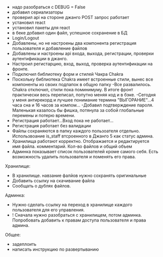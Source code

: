   - надо разобраться с DEBUG = False
  - добавил сериализаторы
  - проверил api на стороне джанго POST запрос работает
  - установил react
  - установил пакеты для react
  - в беке добавил один файл, успешное сохранение в БД
  - Login/Logout
  - Добавлены, но не настроены два компонента регистрация пользователя и добавление файлов
  - Добавлены и настроены api входа, выхода, регистрации, проверки аутентификации в джанго.
  - Настроил регистарцию, вход, выход, проверка аутентификации на фронте.
  - Подключил библиотеку форм и стилей Чакра Chakra
  - Поскольку библиотека Chakra имеет встроенные стили, вынес все компоненты из своих подпапок в общую папку
  -Все развалилось. Chakra отключил, стили пока поминимуму. В итоге фронт практически весь переписал, попутно меняя код и в бэке. 
  -Сегодня у меня антирекорд и лучшее понимание термина "ВЫГОРАНИЕ"...4 часа сна и 16 часов за компом...
  -Добавил подтверждение пароля. Маленькая казалось бы фишка, потянула за собой глобальные перемены и потерю времени.
  - Регистрация работает...Вход пока не работает...
  - Регистрация работает без валидации
  - Файлы сохраняются в папку каждого пользоателя отдельно. Использвоание is_staff втсроенного в Джанго 5 как статус админа.
  - Хранилища работают корректно. Отображается и редактируется имя файла. комментарий. Кол-во файлов и общий объем
  - Админка показывает список пользователей кроме самого себя. Есть возможность удалить пользователя и поменять его права.





Хранилище:
- В хранилище. навзание фалйов нужно сохранять оригинальные
- Добавить ссылку на скачивание файла
- Сообщать о дублях файлов.
  

Админка:
- Нужно сделать ссылку на переход в хранилище каждого пользователя для его управления.
- ! Сначала нужно разобраться с хранилищем, потом админка. Попробовать добавить к правам доступа пользователя и права админа.




Общее:

- задеплоить
- написать инструкцию по развертыванию


